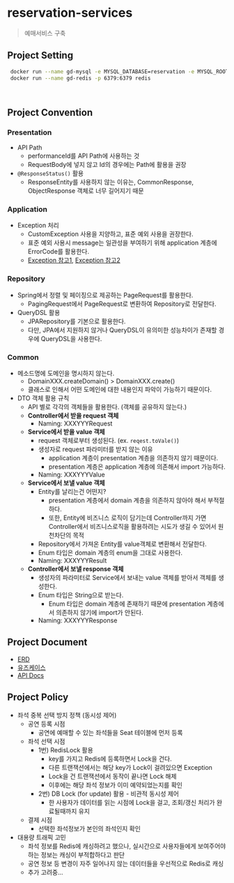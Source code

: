 # reservation-services

> 예매서비스 구축

## Project Setting

```bash
 docker run --name gd-mysql -e MYSQL_DATABASE=reservation -e MYSQL_ROOT_PASSWORD=1234 -d -p 3306:3306 mysql:latest
 docker run --name gd-redis -p 6379:6379 redis
```
```bash
 
```

## Project Convention

### Presentation
* API Path
  * performanceId를 API Path에 사용하는 것
  * RequestBody에 넣지 않고 Id의 경우에는 Path에 활용을 권장
* `@ResponseStatus()` 활용
  * ResponseEntity를 사용하지 않는 이유는, CommonResponse, ObjectResponse 객체로 너무 길어지기 때문

### Application

* Exception 처리
  * CustomException 사용을 지양하고, 표준 예외 사용을 권장한다.
  * 표준 예외 사용시 message는 일관성을 부여하기 위해 application 계층에 ErrorCode를 활용한다.
  * [Exception 참고1], [Exception 참고2]

### Repository

* Spring에서 정렬 및 페이징으로 제공하는 PageRequest를 활용한다.
  * PagingRequest에서 PageRequest로 변환하여 Repository로 전달한다.
* QueryDSL 활용
  * JPARepository를 기본으로 활용한다.
  * 다만, JPA에서 지원하지 않거나 QueryDSL이 유의미한 성능차이가 존재할 경우에 QueryDSL을 사용한다.

### Common
* 메소드명에 도메인을 명시하지 않는다.
  * DomainXXX.createDomain() > DomainXXX.create()
  * 클래스로 인해서 어떤 도메인에 대한 내용인지 파악이 가능하기 때문이다.
* DTO 객체 활용 규칙
  * API 별로 각각의 객체들을 활용한다. (객체를 공유하지 않는다.)
  * **Controller에서 받을 request 객체**
    * Naming: XXXYYYRequest
  * **Service에서 받을 value 객체**
    * request 객체로부터 생성된다. (ex. `reqest.toVale()`)
    * 생성자로 request 파라미터를 받지 않는 이유
      * application 계층이 presentation 계층을 의존하지 않기 때문이다.
      * presentation 계층은 application 계층에 의존해서 import 가능하다.
    * Naming: XXXYYYValue
  * **Service에서 보낼 value 객체**
    * Entity를 날리는건 어떤지?
      * presentation 계층에서 domain 계층을 의존하지 않아야 해서 부적절하다.
      * 또한, Entity에 비즈니스 로직이 담기는데 Controller까지 가면 Controller에서 비즈니스로직을 활용하려는 시도가 생길 수 있어서 원천차단의 목적
    * Repository에서 가져온 Entity를 value객체로 변환해서 전달한다.
    * Enum 타입은 domain 계층의 enum을 그대로 사용한다.
    * Naming: XXXYYYResult
  * **Controller에서 보낼 response 객체**
    * 생성자의 파라미터로 Service에서 보내는 value 객체를 받아서 객체를 생성한다.
    * Enum 타입은 String으로 받는다.
      * Enum 타입은 domain 계층에 존재하기 때문에 presentation 계층에서 의존하지 않기에 import가 안된다.
    * Naming: XXXYYYResponse

## Project Document

* [ERD](ERD.drawio)  
* [유즈케이스](./docs/usecase.md)  
* [API Docs](./docs/api.md)

## Project Policy

* 좌석 중복 선택 방지 정책 (동시성 제어)
  * 공연 등록 시점
    * 공연에 예매할 수 있는 좌석들을 Seat 테이블에 먼저 등록
  * 좌석 선택 시점
    * 1번) RedisLock 활용
      * key를 가지고 Redis에 등록하면서 Lock을 건다.
      * 다른 트랜잭션에서는 해당 key가 Lock이 걸려있으면 Exception
      * Lock을 건 트랜잭션에서 동작이 끝나면 Lock 해제
      * 이후에는 해당 좌석 정보가 이미 예약되었는지를 확인
    * 2번) DB Lock (for update) 활용 - 비관적 동시성 제어
      * 한 사용자가 데이터를 읽는 시점에 Lock을 걸고, 조회/갱신 처리가 완료될때까지 유지
  * 결제 시점
    * 선택한 좌석정보가 본인의 좌석인지 확인
* 대용량 트래픽 고민
  * 좌석 정보를 Redis에 캐싱하려고 했으나, 실시간으로 사용자들에게 보여주어야 하는 정보는 캐싱이 부적합하다고 판단
  * 공연 정보 등 변경이 자주 일어나지 않는 데이터들을 우선적으로 Redis로 캐싱
  * 추가 고려중...

<!-- 문서들링크 -->
[Exception 참고1]: https://tecoble.techcourse.co.kr/post/2020-08-17-custom-exception/
[Exception 참고2]: https://velog.io/@alsgus92/JavaAndroid-Custom-Exception%EC%9D%98-%ED%95%84%EC%9A%94%EC%84%B1%EC%97%90-%EB%8C%80%ED%95%B4-%EC%95%8C%EC%95%84%EB%B3%B4%EC%9E%90
